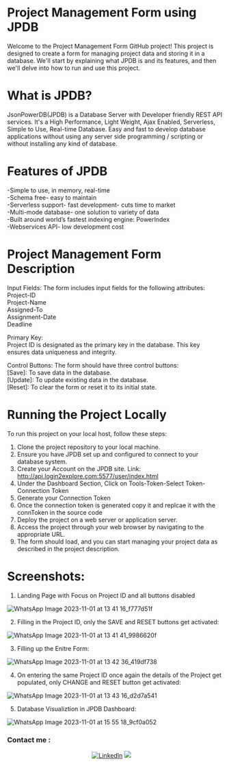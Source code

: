 # Project Management Form using JPDB
Welcome to the Project Management Form GitHub project! This project is designed to create a form for managing project data and storing it in a database. We'll start by explaining what JPDB is and its features, and then we'll delve into how to run and use this project.

# What is JPDB?
JsonPowerDB(JPDB) is a Database Server with Developer friendly REST API services. It's a High Performance, Light Weight, Ajax Enabled, Serverless, Simple to Use, Real-time Database. Easy and fast to develop database applications without using any server side programming / scripting or without installing any kind of database.

# Features of JPDB
-Simple to use, in memory, real-time <br>
-Schema free- easy to maintain <br>
-Serverless support- fast development- cuts time to market <br>
-Multi-mode database- one solution to variety of data <br>
-Built around world’s fastest indexing engine: PowerIndex <br>
-Webservices API- low development cost <br>

# Project Management Form Description

Input Fields: The form includes input fields for the following attributes: <br>
Project-ID <br>
Project-Name <br>
Assigned-To <br>
Assignment-Date <br>
Deadline <br>

Primary Key: <br>
Project ID is designated as the primary key in the database. This key ensures data uniqueness and integrity.

Control Buttons: The form should have three control buttons: <br>
[Save]: To save data in the database. <br>
[Update]: To update existing data in the database. <br>
[Reset]: To clear the form or reset it to its initial state. <br>

# Running the Project Locally
To run this project on your local host, follow these steps:

1. Clone the project repository to your local machine. <br>
2. Ensure you have JPDB set up and configured to connect to your database system. <br>
3. Create your Account on the JPDB site. Link: http://api.login2explore.com:5577/user/index.html <br>
4. Under the Dashboard Section, Click on Tools-Token-Select Token-Connection Token <br>
5. Generate your Connection Token <br>
6. Once the connection token is generated copy it and replcae it with the connToken in the source code <br>
7. Deploy the project on a web server or application server. <br>
8. Access the project through your web browser by navigating to the appropriate URL. <br>
9. The form should load, and you can start managing your project data as described in the project description. <br>

# Screenshots:

1. Landing Page with Focus on Project ID and all buttons disabled <br>

![WhatsApp Image 2023-11-01 at 13 41 16_f777d51f](https://github.com/doraemon305/JPDB-Project-Management-Form/assets/77530164/e8090d5c-b94f-4a33-809d-02b42aaea3a7)

2. Filling in the Project ID, only the SAVE and RESET buttons get activated: <br>

![WhatsApp Image 2023-11-01 at 13 41 41_9986620f](https://github.com/doraemon305/JPDB-Project-Management-Form/assets/77530164/b3846eca-ccf0-4513-97aa-a9f03221e9a1)

3. Filling up the Enitre Form: <br>

![WhatsApp Image 2023-11-01 at 13 42 36_419df738](https://github.com/doraemon305/JPDB-Project-Management-Form/assets/77530164/0428ca24-eff7-4c08-aa66-2caef90aa209)

4. On entering the same Project ID once again the details of the Project get populated, only CHANGE and RESET button get activated:

![WhatsApp Image 2023-11-01 at 13 43 16_d2d7a541](https://github.com/doraemon305/JPDB-Project-Management-Form/assets/77530164/9ff05a01-df63-44c9-be91-ab20ad038a61)

5. Database Visualiztion in JPDB Dashboard: <br>

![WhatsApp Image 2023-11-01 at 15 55 18_9cf0a052](https://github.com/doraemon305/JPDB-Project-Management-Form/assets/77530164/5457c5e0-e60c-4533-afaa-07b715ca4f51)


### Contact me :

<div align="center">


<a  href="https://www.linkedin.com/in/raj-aayush/" target="_blank"><img alt="LinkedIn" src="https://img.shields.io/badge/linkedin%20-%230077B5.svg?&style=for-the-badge&logo=linkedin&logoColor=white" /></a>
<a href="mailto:rajif2014ru@gmail.com?subject=Hello%20Raj,%20From%20Github"><img src="https://img.shields.io/badge/gmail-%23D14836.svg?&style=for-the-badge&logo=gmail&logoColor=white" /></a>&nbsp;&nbsp;&nbsp;&nbsp;


  
  </div>

